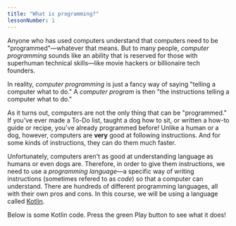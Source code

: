 ```yaml
---
title: "What is programming?"
lessonNumber: 1
---
```


Anyone who has used computers understand that computers need to be "programmed"—whatever 
that means. But to many people, *computer programming* sounds like an ability that is
reserved for those with superhuman technical skills—like movie hackers or billionaire tech founders.

In reality, *computer programming* is just a fancy way of saying "telling a computer what to do." A *computer program* is then "the instructions telling a computer what to do." 

As it turns out, computers are not the only thing that can be "programmed." If you've 
ever made a To-Do list, taught a dog how to sit, or written a how-to guide or recipe, you've already programmed before! Unlike a human or a dog, however, computers are 
**very** good at following instructions. And for some kinds of instructions, they can do 
them much faster.

Unfortunately, computers aren't as good at understanding language as humans or even dogs 
are. Therefore, in order to give them instructions, we need to use a *programming 
language*—a specific way of writing instructions (sometimes refered to as *code*) so 
that a computer can understand. There are hundreds of different programming languages, 
all with their own pros and cons. In this course, we will be using a language called 
[Kotlin](https://kotlinlang.org).

Below is some Kotlin code. Press the green Play button to see what it does!

<kotlin-playground src="uXckW_C1-"></kotlin-playground>
